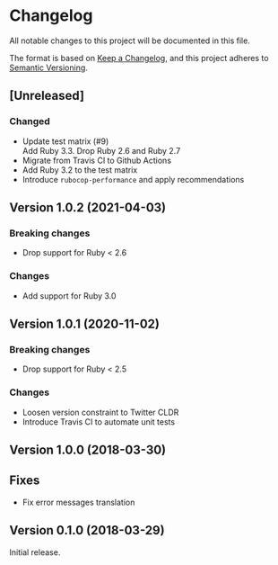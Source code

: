 # Changelog

All notable changes to this project will be documented in this file.

The format is based on [Keep a Changelog](https://keepachangelog.com/en/1.0.0/), and this project adheres to [Semantic Versioning](https://semver.org/spec/v2.0.0.html).

## [Unreleased]

### Changed

* Update test matrix (#9)  
  Add Ruby 3.3. Drop Ruby 2.6 and Ruby 2.7
* Migrate from Travis CI to Github Actions
* Add Ruby 3.2 to the test matrix
* Introduce `rubocop-performance` and apply recommendations

## Version 1.0.2 (2021-04-03)

### Breaking changes

* Drop support for Ruby < 2.6

### Changes

* Add support for Ruby 3.0

## Version 1.0.1 (2020-11-02)

### Breaking changes

* Drop support for Ruby < 2.5

### Changes

* Loosen version constraint to Twitter CLDR
* Introduce Travis CI to automate unit tests

## Version 1.0.0 (2018-03-30)

## Fixes

* Fix error messages translation

## Version 0.1.0 (2018-03-29)

Initial release.
